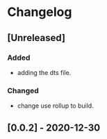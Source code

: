 # Changelog

## [Unreleased]

### Added
- adding the dts file.

### Changed
- change use rollup to build.

## [0.0.2] - 2020-12-30
